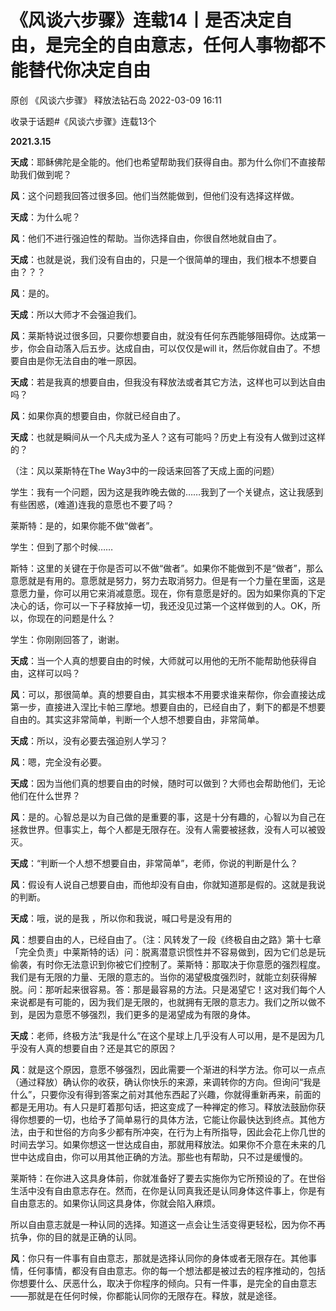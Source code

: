 # 《风谈六步骤》连载14丨是否决定自由，是完全的自由意志，任何人事物都不能替代你决定自由

原创 《风谈六步骤》 释放法钻石岛 2022-03-09 16:11

收录于话题#《风谈六步骤》连载13个

 

 

**2021.3.15**

**天成**：耶稣佛陀是全能的。他们也希望帮助我们获得自由。那为什么你们不直接帮助我们做到呢？

**风**：这个问题我回答过很多回。他们当然能做到，但他们没有选择这样做。

**天成**：为什么呢？

**风**：他们不进行强迫性的帮助。当你选择自由，你很自然地就自由了。

**天成**：也就是说，我们没有自由的，只是一个很简单的理由，我们根本不想要自由？？？

**风**：是的。

**天成**：所以大师才不会强迫我们。

**风**：莱斯特说过很多回，只要你想要自由，就没有任何东西能够阻碍你。达成第一步，你会自动落入后五步。达成自由，可以仅仅是will it，然后你就自由了。不想要自由是你无法自由的唯一原因。

**天成**：若是我真的想要自由，但我没有释放法或者其它方法，这样也可以到达自由吗？

**风**：如果你真的想要自由，你就已经自由了。

**天成**：也就是瞬间从一个凡夫成为圣人？这有可能吗？历史上有没有人做到过这样的？

（注：风以莱斯特在The Way3中的一段话来回答了天成上面的问题）

学生：我有一个问题，因为这是我昨晚去做的……我到了一个关键点，这让我感到有些困惑，(难道)连我的意愿也不要了吗？

莱斯特：是的，如果你能不做“做者”。

学生：但到了那个时候……

斯特：这里的关键在于你是否可以不做“做者”。如果你不能做到不是“做者”，那么意愿就是有用的。意愿就是努力，努力去取消努力。但是有一个力量在里面，这是意愿力量，你可以用它来消减意愿。现在，你有意愿是好的。因为如果你真的下定决心的话，你可以一下子释放掉一切，我还没见过第一个这样做到的人。OK，所以，你现在的问题是什么？

学生：你刚刚回答了，谢谢。

**天成**：当一个人真的想要自由的时候，大师就可以用他的无所不能帮助他获得自由，这样可以吗？

**风**：可以，那很简单。真的想要自由，其实根本不用要求谁来帮你，你会直接达成第一步，直接进入涅比卡帕三摩地。想要自由的，已经自由了，剩下的都是不想要自由的。其实这非常简单，判断一个人想不想要自由，非常简单。

**天成**：所以，没有必要去强迫别人学习？

**风**：嗯，完全没有必要。

**天成**：因为当他们真的想要自由的时候，随时可以做到？大师也会帮助他们，无论他们在什么世界？

**风**：是的。心智总是以为自己做的是重要的事，这是十分有趣的，心智以为自己在拯救世界。但事实上，每个人都是无限存在。没有人需要被拯救，没有人可以被毁灭。

**天成**：“判断一个人想不想要自由，非常简单”，老师，你说的判断是什么？

**风**：假设有人说自己想要自由，而他却没有自由，你就知道那是假的。这就是我说的判断。

**天成**：哦，说的是我 ，所以你和我说，喊口号是没有用的  

**风**：想要自由的人，已经自由了。（注：风转发了一段《终极自由之路》第十七章 「完全负责」中莱斯特的话）问：脱离潜意识惯性并不容易做到，因为它们总是玩偷袭，有时你无法意识到你被它们控制了。莱斯特：那取决于你意愿的强烈程度。我们是有无限的力量、无限的意志的。当你的渴望极度强烈时，就能立刻获得解脱。问：那听起来很容易。答：那是最容易的方法。只是渴望它！这对我们每个人来说都是有可能的，因为我们是无限的，也就拥有无限的意志力。我们之所以做不到，是因为意愿不够强烈，我们更多的是渴望成为有限的身体。 

**天成**：老师，终极方法“我是什么”在这个星球上几乎没有人可以用，是不是因为几乎没有人真的想要自由？还是其它的原因？

**风**：就是这个原因，意愿不够强烈，因此需要一个渐进的科学方法。你可以一点点（通过释放）确认你的收获，确认你快乐的来源，来调转你的方向。但询问“我是什么”，只要你没有得到答案之前对其他东西起了兴趣，你就得重新再来，前面的都是无用功。有人只是盯着那句话，把这变成了一种禅定的修习。释放法鼓励你获得你想要的一切，也给予了简单易行的具体方法，它能让你最快达到终点。其他方法，由于和世俗的方向多少都有所冲突，在行为上有所指导，因此会花上你几世的时间去学习。如果你想这一世达成自由，那就用释放法。如果你不介意在未来的几世中达成自由，你可以用其他正确的方法。那些也有帮助，只不过是缓慢的。

莱斯特：在你进入这具身体前，你就准备好了要去实施你为它所预设的了。在世俗生活中没有自由意志存在。然而，在你是认同真我还是认同身体这件事上，你是有自由意志的。如果你认同这具身体，你就会陷入麻烦。

所以自由意志就是一种认同的选择。知道这一点会让生活变得更轻松，因为你不再抗争，你的目的就是正确的认同。

**风**：你只有一件事有自由意志，那就是选择认同你的身体或者无限存在。其他事情，任何事情，都没有自由意志。你的每一个想法都是被过去的程序推动的，包括你想要什么、厌恶什么，取决于你程序的倾向。只有一件事，是完全的自由意志——那就是在任何时候，你都能认同你的无限存在。释放，就是途径。
